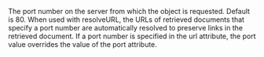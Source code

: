 The port number on the server from which the object is requested. Default is 80. When used with
	resolveURL, the URLs of retrieved documents that specify a port number are automatically resolved to
	preserve links in the retrieved document. If a port number is specified in the url attribute, the port
	value overrides the value of the port attribute.